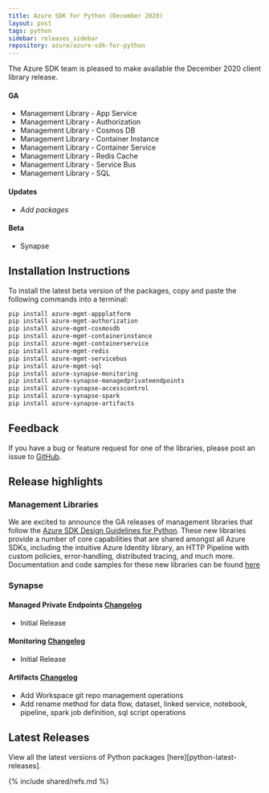 ```yaml
---
title: Azure SDK for Python (December 2020)
layout: post
tags: python
sidebar: releases_sidebar
repository: azure/azure-sdk-for-python
---
```


The Azure SDK team is pleased to make available the December 2020 client library release.

#### GA

- Management Library - App Service
- Management Library - Authorization
- Management Library - Cosmos DB
- Management Library - Container Instance
- Management Library - Container Service
- Management Library - Redis Cache
- Management Library - Service Bus
- Management Library - SQL

#### Updates

- _Add packages_

#### Beta

- Synapse

## Installation Instructions

To install the latest beta version of the packages, copy and paste the following commands into a terminal:

```bash
pip install azure-mgmt-appplatform
pip install azure-mgmt-authorization
pip install azure-mgmt-cosmosdb
pip install azure-mgmt-containerinstance
pip install azure-mgmt-containerservice
pip install azure-mgmt-redis
pip install azure-mgmt-servicebus
pip install azure-mgmt-sql
pip install azure-synapse-monitoring
pip install azure-synapse-managedprivateendpoints
pip install azure-synapse-accesscontrol
pip install azure-synapse-spark
pip install azure-synapse-artifacts
```

## Feedback

If you have a bug or feature request for one of the libraries, please post an issue to [GitHub](https://github.com/azure/azure-sdk-for-python/issues).

## Release highlights

### Management Libraries
We are excited to announce the GA releases of management libraries that follow the [Azure SDK Design Guidelines for Python](https://azure.github.io/azure-sdk/python/guidelines/). These new libraries provide a number of core capabilities that are shared amongst all Azure SDKs, including the intuitive Azure Identity library, an HTTP Pipeline with custom policies, error-handling, distributed tracing, and much more. Documentation and code samples for these new libraries can be found [here](http://aka.ms/azsdk/python/mgmt)

### Synapse

#### Managed Private Endpoints [Changelog](https://github.com/Azure/azure-sdk-for-python/blob/master/sdk/synapse/azure-synapse-managedprivateendpoints/CHANGELOG.md)

- Initial Release

#### Monitoring [Changelog](https://github.com/Azure/azure-sdk-for-python/blob/master/sdk/synapse/azure-synapse-monitoring/CHANGELOG.md)

- Initial Release

#### Artifacts [Changelog](https://github.com/Azure/azure-sdk-for-python/blob/master/sdk/synapse/azure-synapse-artifacts/CHANGELOG.md)

- Add Workspace git repo management operations
- Add rename method for data flow, dataset, linked service, notebook, pipeline, spark job definition, sql script operations

## Latest Releases

View all the latest versions of Python packages [here][python-latest-releases].

{% include shared/refs.md %}
